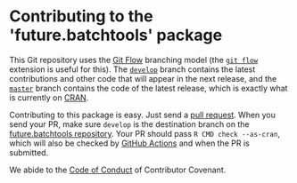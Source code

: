 
# Contributing to the 'future.batchtools' package

This Git repository uses the [Git Flow](https://nvie.com/posts/a-successful-git-branching-model/) branching model (the [`git flow`](https://github.com/petervanderdoes/gitflow-avh) extension is useful for this).  The [`develop`](https://github.com/HenrikBengtsson/future.batchtools/tree/develop) branch contains the latest contributions and other code that will appear in the next release, and the [`master`](https://github.com/HenrikBengtsson/future.batchtools) branch contains the code of the latest release, which is exactly what is currently on [CRAN](https://cran.r-project.org/package=future.batchtools).

Contributing to this package is easy.  Just send a [pull request](https://help.github.com/articles/using-pull-requests/).  When you send your PR, make sure `develop` is the destination branch on the [future.batchtools repository](https://github.com/HenrikBengtsson/future.batchtools).  Your PR should pass `R CMD check --as-cran`, which will also be checked by  <a href="https://github.com/HenrikBengtsson/future.batchtools/actions?query=workflow%3AR-CMD-check">GitHub Actions</a> and  when the PR is submitted.

We abide to the [Code of Conduct](https://www.contributor-covenant.org/version/2/0/code_of_conduct/) of Contributor Covenant.
